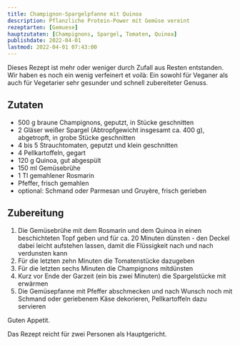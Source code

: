 ```yaml
---
title: Champignon-Spargelpfanne mit Quinoa
description: Pflanzliche Protein-Power mit Gemüse vereint
rezeptarten: [Gemuese]
hauptzutaten: [Champignons, Spargel, Tomaten, Quinoa]
publishdate: 2022-04-01
lastmod: 2022-04-01 07:43:00
---
```


Dieses Rezept ist mehr oder weniger durch Zufall aus Resten entstanden. Wir haben es noch ein wenig verfeinert et voilà: Ein sowohl für Veganer als auch für Vegetarier sehr gesunder und schnell zubereiteter Genuss.

## Zutaten

- 500 g braune Champignons, geputzt, in Stücke geschnitten
- 2 Gläser weißer Spargel (Abtropfgewicht insgesamt ca. 400 g), abgetropft, in grobe Stücke geschnitten
- 4 bis 5 Strauchtomaten, geputzt und klein geschnitten
- 4 Pellkartoffeln, gegart
- 120 g Quinoa, gut abgespült
- 150 ml Gemüsebrühe
- 1 Tl gemahlener Rosmarin
- Pfeffer, frisch gemahlen
- optional: Schmand oder Parmesan und Gruyère, frisch gerieben


## Zubereitung

1. Die Gemüsebrühe mit dem Rosmarin und dem Quinoa in einen beschichteten Topf geben und für ca. 20 Minuten dünsten - den Deckel dabei leicht aufstehen lassen, damit die Flüssigkeit nach und nach verdunsten kann
2. Für die letzten zehn Minuten die Tomatenstücke dazugeben 
3. Für die letzten sechs Minuten die Champignons mitdünsten
4. Kurz vor Ende der Garzeit (ein bis zwei Minuten) die Spargelstücke mit erwärmen
5. Die Gemüsepfanne mit Pfeffer abschmecken und nach Wunsch noch mit Schmand oder geriebenem Käse dekorieren, Pellkartoffeln dazu servieren 


Guten Appetit.

Das Rezept reicht für zwei Personen als Hauptgericht. 


